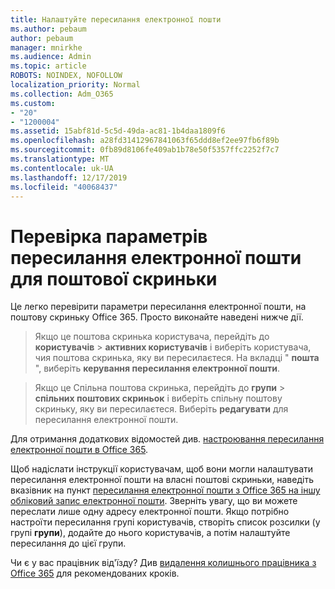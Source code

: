 ```yaml
---
title: Налаштуйте пересилання електронної пошти
ms.author: pebaum
author: pebaum
manager: mnirkhe
ms.audience: Admin
ms.topic: article
ROBOTS: NOINDEX, NOFOLLOW
localization_priority: Normal
ms.collection: Adm_O365
ms.custom:
- "20"
- "1200004"
ms.assetid: 15abf81d-5c5d-49da-ac81-1b4daa1809f6
ms.openlocfilehash: a28fd31412967841063f65ddd8ef2ee97fb6f89b
ms.sourcegitcommit: 0fb89d8106fe409ab1b78e50f5357ffc2252f7c7
ms.translationtype: MT
ms.contentlocale: uk-UA
ms.lasthandoff: 12/17/2019
ms.locfileid: "40068437"
---
```

# <a name="check-the-email-forwarding-settings-for-a-mailbox"></a>Перевірка параметрів пересилання електронної пошти для поштової скриньки

Це легко перевірити параметри пересилання електронної пошти, на поштову скриньку Office 365. Просто виконайте наведені нижче дії.
  
> Якщо це поштова скринька користувача, перейдіть до **користувачів** \> **активних користувачів** і виберіть користувача, чия поштова скринька, яку ви пересилаєтеся. На вкладці " **пошта** ", виберіть **керування пересилання електронної пошти**.

> Якщо це Спільна поштова скринька, перейдіть до **групи** \> **спільних поштових скриньок** і виберіть спільну поштову скриньку, яку ви пересилаєтеся. Виберіть **редагувати** для пересилання електронної пошти.

Для отримання додаткових відомостей див. [настроювання пересилання електронної пошти в Office 365](https://docs.microsoft.com/office365/admin/email/configure-email-forwarding).
  
Щоб надіслати інструкції користувачам, щоб вони могли налаштувати пересилання електронної пошти на власні поштові скриньки, наведіть вказівник на пункт [пересилання електронної пошти з Office 365 на іншу обліковий запис електронної пошти](https://support.office.com/article/Forward-email-from-Office-365-to-another-email-account-1ed4ee1e-74f8-4f53-a174-86b748ff6a0e). Зверніть увагу, що ви можете переслати лише одну адресу електронної пошти. Якщо потрібно настроїти пересилання групі користувачів, створіть список розсилки (у групі **групи**), додайте до нього користувачів, а потім налаштуйте пересилання до цієї групи.
  
Чи є у вас працівник від'їзду? Див [видалення колишнього працівника з Office 365](https://docs.microsoft.com/office365/admin/add-users/remove-former-employee) для рекомендованих кроків.